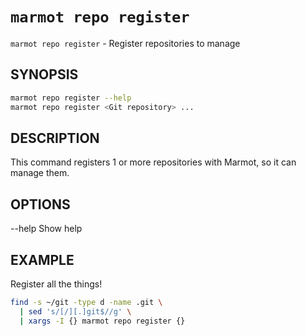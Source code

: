 # `marmot repo register`

`marmot repo register` - Register repositories to manage

## SYNOPSIS

```sh
marmot repo register --help
marmot repo register <Git repository> ...
```

## DESCRIPTION

This command registers 1 or more repositories with Marmot, so it can manage them.

## OPTIONS

--help        Show help

## EXAMPLE

Register all the things!

```sh
find -s ~/git -type d -name .git \
  | sed 's/[/][.]git$//g' \
  | xargs -I {} marmot repo register {}
```
